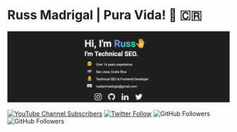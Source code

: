 # Russ Madrigal | Pura Vida! 🤙 🇨🇷

<img src="https://raw.githubusercontent.com/rusbenmadrigal/cv/main/src/img/bg.png" alt="Russ Madrigal">

[![YouTube Channel Subscribers](https://img.shields.io/youtube/channel/subscribers/UCxPD7bsocoAMq8Dj18kmGyQ?style=social)](https://youtube.com/@rusbenmadrigal?sub_confirmation=1)
[![Twitter Follow](https://img.shields.io/twitter/follow/rusbenmadrigal?style=social)](https://twitter.com/heyruscr)
![GitHub Followers](https://img.shields.io/github/followers/rusbenmadrigal?style=social)
![GitHub Followers](https://img.shields.io/github/stars/rusbenmadrigal?style=social)
